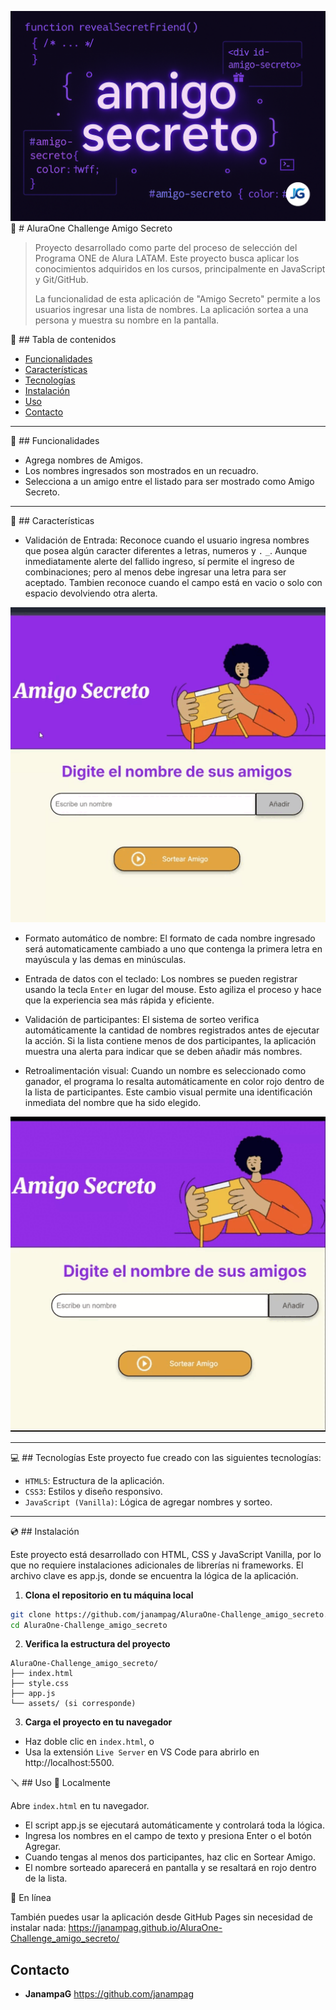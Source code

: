 ![Imagen principal](20-8-2025_amigo_secreto_portada.png)
:gift: # AluraOne Challenge Amigo Secreto
> Proyecto desarrollado como parte del proceso de selección del Programa ONE de Alura LATAM. Este proyecto busca aplicar los conocimientos adquiridos en los cursos, principalmente en JavaScript y Git/GitHub.
>
> La funcionalidad de esta aplicación de "Amigo Secreto" permite a los usuarios ingresar una lista de nombres. La aplicación sortea a una persona y muestra su nombre en la pantalla.

:open_file_folder: ## Tabla de contenidos
- [Funcionalidades](#funcionalidades)
- [Características](#características)
- [Tecnologías](#tecnologías)
- [Instalación](#instalación)
- [Uso](#uso)
- [Contacto](#contacto)

---

:hammer: ## Funcionalidades
* Agrega nombres de Amigos.
* Los nombres ingresados son mostrados en un recuadro. 
* Selecciona a un amigo entre el listado para ser mostrado como Amigo Secreto.

---

:mechanical_arm: ## Características
* Validación de Entrada: Reconoce cuando el usuario ingresa nombres que posea algún caracter diferentes a letras, numeros y `.` `_`. Aunque inmediatamente alerte del fallido ingreso, sí permite el ingreso de combinaciones; pero al menos debe ingresar una letra para ser aceptado. Tambien reconoce cuando el campo está en vacio o solo con espacio devolviendo otra alerta.

![Alertas](20-8-2025_gift_proceso_fallido.gif)
  
* Formato automático de nombre: El formato de cada nombre ingresado será automaticamente cambiado a uno que contenga la primera letra en mayúscula y las demas en minúsculas.

* Entrada de datos con el teclado: Los nombres se pueden registrar usando la tecla `Enter` en lugar del mouse. Esto agiliza el proceso y hace que la experiencia sea más rápida y eficiente.
  
* Validación de participantes: El sistema de sorteo verifica automáticamente la cantidad de nombres registrados antes de ejecutar la acción. Si la lista contiene menos de dos participantes, la aplicación muestra una alerta para indicar que se deben añadir más nombres.

* Retroalimentación visual: Cuando un nombre es seleccionado como ganador, el programa lo resalta automáticamente en color rojo dentro de la lista de participantes. Este cambio visual permite una identificación inmediata del nombre que ha sido elegido.

![Color](20-8-2025_gift_proceso_de_ingreso.gif)

---

:computer: ## Tecnologías
Este proyecto fue creado con las siguientes tecnologías:
* `HTML5`: Estructura de la aplicación.
* `CSS3`: Estilos y diseño responsivo.
* `JavaScript (Vanilla)`: Lógica de agregar nombres y sorteo.

---

:cd: ## Instalación

Este proyecto está desarrollado con HTML, CSS y JavaScript Vanilla, por lo que no requiere instalaciones adicionales de librerías ni frameworks.
El archivo clave es app.js, donde se encuentra la lógica de la aplicación.

1. **Clona el repositorio en tu máquina local**
```sh
git clone https://github.com/janampag/AluraOne-Challenge_amigo_secreto.git
cd AluraOne-Challenge_amigo_secreto
```
2. **Verifica la estructura del proyecto**
```
AluraOne-Challenge_amigo_secreto/
├── index.html
├── style.css
├── app.js
└── assets/ (si corresponde)
```
3. **Carga el proyecto en tu navegador**

* Haz doble clic en `index.html`, o
* Usa la extensión `Live Server` en VS Code para abrirlo en http://localhost:5500.

:screwdriver: ## Uso
🔹 Localmente

Abre `index.html` en tu navegador.

* El script app.js se ejecutará automáticamente y controlará toda la lógica.
* Ingresa los nombres en el campo de texto y presiona Enter o el botón Agregar.
* Cuando tengas al menos dos participantes, haz clic en Sortear Amigo.
* El nombre sorteado aparecerá en pantalla y se resaltará en rojo dentro de la lista.

🔹 En línea

También puedes usar la aplicación desde GitHub Pages sin necesidad de instalar nada:
https://janampag.github.io/AluraOne-Challenge_amigo_secreto/

## Contacto
* **JanampaG** https://github.com/janampag

